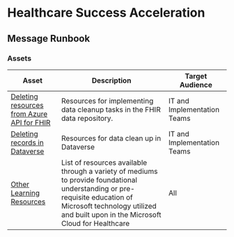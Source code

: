 
# Healthcare Success Acceleration

## Message Runbook

### Assets

| Asset | Description | Target Audience |
| --- | --- | --- |
| [Deleting resources from Azure API for FHIR](./Deleting_Azure_API_FHIR.md) | Resources for implementing data cleanup tasks in the FHIR data repository. | IT and Implementation Teams |
| [Deleting records in Dataverse](./Deleting_Records_Dataverse.md) | Resources for data clean up in Dataverse  | IT and Implementation Teams |
| [Other Learning Resources](./LearningResources.md) | List of resources available through a variety of mediums to provide foundational understanding or pre-requisite education of Microsoft technology utilized and built upon in the Microsoft Cloud for Healthcare | All |
